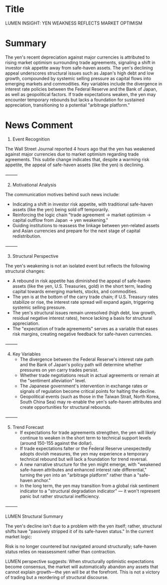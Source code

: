 # Title
LUMEN INSIGHT: YEN WEAKNESS REFLECTS MARKET OPTIMISM

# Summary
The yen's recent depreciation against major currencies is attributed to rising market optimism surrounding trade agreements, signaling a shift in investor risk appetite away from safe-haven assets. The yen's declining appeal underscores structural issues such as Japan's high debt and low growth, compounded by systemic selling pressure as capital flows into emerging markets and commodities. Key variables include the divergence in interest rate policies between the Federal Reserve and the Bank of Japan, as well as geopolitical factors. If trade expectations weaken, the yen may encounter temporary rebounds but lacks a foundation for sustained appreciation, transitioning to a potential "arbitrage platform."

# News Comment
1. Event Recognition

The Wall Street Journal reported 4 hours ago that the yen has weakened against major currencies due to market optimism regarding trade agreements. This subtle change indicates that, despite a warming risk appetite, the appeal of safe-haven assets (like the yen) is declining.

⸻

2. Motivational Analysis

The communication motives behind such news include:
   - Indicating a shift in investor risk appetite, with traditional safe-haven assets (like the yen) being sold off temporarily.
   - Reinforcing the logic chain "trade agreement → market optimism → capital outflow from Japan → yen weakening."
   - Guiding institutions to reassess the linkage between yen-related assets and Asian currencies and prepare for the next stage of capital redistribution.

⸻

3. Structural Perspective

The yen's weakening is not an isolated event but reflects the following structural changes:
   - A rebound in risk appetite has diminished the appeal of safe-haven assets (like the yen, U.S. Treasuries, gold) in the short term, leading capital towards emerging markets, stocks, and commodities.
   - The yen is at the bottom of the carry trade chain; if U.S. Treasury rates stabilize or rise, the interest rate spread will expand again, triggering systemic selling pressure.
   - The yen's structural issues remain unresolved (high debt, low growth, residual negative interest rates), hence lacking a basis for structural appreciation.
   - The "expectation of trade agreements" serves as a variable that eases risk margins, creating negative feedback for safe-haven currencies.

⸻

4. Key Variables
   - The divergence between the Federal Reserve's interest rate path and the Bank of Japan's policy path will determine whether pressures on yen carry trades persist.
   - Whether trade negotiations result in actual agreements or remain at the "sentiment alleviation" level.
   - The Japanese government's intervention in exchange rates or signals of regulation become critical points for halting the decline.
   - Geopolitical events (such as those in the Taiwan Strait, North Korea, South China Sea) may re-enable the yen's safe-haven attributes and create opportunities for structural rebounds.

⸻

5. Trend Forecast
   - If expectations for trade agreements strengthen, the yen will likely continue to weaken in the short term to technical support levels (around 150-155 against the dollar).
   - If trade expectations falter or the Federal Reserve unexpectedly adopts dovish measures, the yen may experience a temporary technical rebound but will lack a foundation for trend reversal.
   - A new narrative structure for the yen might emerge, with "weakened safe-haven attributes and enhanced interest rate differential," turning the yen into an "arbitrage platform" rather than a "safe-haven anchor."
   - In the long term, the yen may transition from a global risk sentiment indicator to a "structural degradation indicator" — it won't represent panic but rather structural inefficiency.

⸻

LUMEN Structural Summary

The yen's decline isn't due to a problem with the yen itself; rather, structural shifts have "passively stripped it of its safe-haven status." In the current market logic:

Risk is no longer countered but navigated around structurally; safe-haven status relies on reassessment rather than contraction.

LUMEN perspective suggests:
When structurally optimistic expectations become consensus, the market will automatically abandon any assets that cannot explain growth—the yen will be at the forefront. This is not a victory of trading but a reordering of structural discourse.
